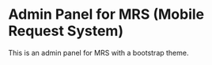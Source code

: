 # Admin Panel for MRS (Mobile Request System)
This is an admin panel for MRS with a bootstrap theme.
